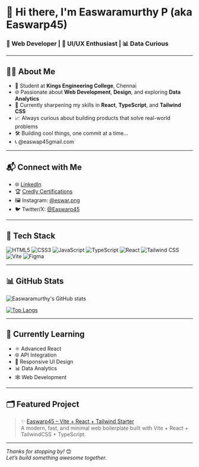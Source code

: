 # 👋 Hi there, I'm Easwaramurthy P (aka Easwarp45)

### 🚀 Web Developer | 🎨 UI/UX Enthusiast | 📊 Data Curious

---

## 👨‍💻 About Me

- 🏫 Student at **Kings Engineering College**, Chennai  
- 🌐 Passionate about **Web Development**, **Design**, and exploring **Data Analytics**  
- 🧠 Currently sharpening my skills in **React**, **TypeScript**, and **Tailwind CSS**  
- 📈 Always curious about building products that solve real-world problems  
- 🛠️ Building cool things, one commit at a time...
- 📞 @easwap45gmail.com

---

## 📬 Connect with Me

- 🌐 [LinkedIn](https://www.linkedin.com/in/easwaramurthy-p-8b561a294)
- 🏆 [Credly Certifications](https://www.credly.com/users/easwaramurthy-p)
- 🖼️ Instagram: [@eswar.png](https://instagram.com/eswar.png)
- 🐦 Twitter/X: [@Easwarp45](https://twitter.com/Easwarp45)

---

## 🔧 Tech Stack

![HTML5](https://img.shields.io/badge/HTML5-E34F26?style=flat&logo=html5&logoColor=white)
![CSS3](https://img.shields.io/badge/CSS3-1572B6?style=flat&logo=css3&logoColor=white)
![JavaScript](https://img.shields.io/badge/JavaScript-F7DF1E?style=flat&logo=javascript&logoColor=black)
![TypeScript](https://img.shields.io/badge/TypeScript-3178C6?style=flat&logo=typescript&logoColor=white)
![React](https://img.shields.io/badge/React-61DAFB?style=flat&logo=react&logoColor=black)
![Tailwind CSS](https://img.shields.io/badge/Tailwind_CSS-38B2AC?style=flat&logo=tailwind-css&logoColor=white)
![Vite](https://img.shields.io/badge/Vite-646CFF?style=flat&logo=vite&logoColor=white)
![Figma](https://img.shields.io/badge/Figma-F24E1E?style=flat&logo=figma&logoColor=white)

---

## 📊 GitHub Stats

![Easwaramurthy's GitHub stats](https://github-readme-stats.vercel.app/api?username=Easwarp45&show_icons=true&theme=tokyonight)

[![Top Langs](https://github-readme-stats.vercel.app/api/top-langs/?username=Easwarp45&layout=compact&theme=tokyonight)](https://github.com/Easwarp45)

---

## 📌 Currently Learning

- ⚛️ Advanced React
- 🌐 API Integration
- 📱 Responsive UI Design
- 📊 Data Analytics
- 🕸️ Web Development 

---

## 🗂️ Featured Project

> ✨ [Easwarp45 – Vite + React + Tailwind Starter](https://github.com/Easwarp45/YourRepoName)  
> A modern, fast, and minimal web boilerplate built with Vite + React + TailwindCSS + TypeScript.

---

_Thanks for stopping by!_ 😊  
_Let’s build something awesome together._

